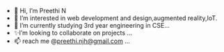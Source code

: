 - 👋 Hi, I’m Preethi N
- 👀 I’m interested in web development and design,augmented reality,IoT.
- 🌱 I’m currently studying 3rd year engineering in CSE...
- ✨I’m looking to collaborate on projects ...
- 📫 reach me  @preethi.njh@gmail.com ...

